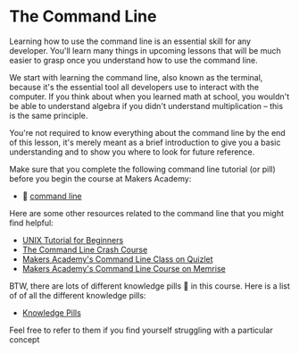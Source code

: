 # The Command Line

Learning how to use the command line is an essential skill for any developer. You'll learn many things in upcoming lessons that will be much easier to grasp once you understand how to use the command line.

We start with learning the command line, also known as the terminal, because it's the essential tool all developers use to interact with the computer. If you think about when you learned math at school, you wouldn't be able to understand algebra if you didn't understand multiplication – this is the same principle.

You're not required to know everything about the command line by the end of this lesson, it's merely meant as a brief introduction to give you a basic understanding and to show you where to look for future reference.

Make sure that you complete the following command line tutorial (or pill) before you begin the course at Makers Academy:

- :pill:&nbsp;[command line](pills/command_line.md)

Here are some other resources related to the command line that you might find helpful:

- [UNIX Tutorial for Beginners](http://www.ee.surrey.ac.uk/Teaching/Unix/)
- [The Command Line Crash Course](http://cli.learncodethehardway.org/book/)
- [Makers Academy's Command Line Class on Quizlet](http://quizlet.com/join/CdxPSbF3Z)
- [Makers Academy's Command Line Course on Memrise](http://www.memrise.com/course/372930/command-line-basics-by-makers-academy/)

BTW, there are lots of different knowledge pills&nbsp;:pill:&nbsp;in this course. Here is a list of of all the different knowledge pills:

- [Knowledge Pills](pills.md)

Feel free to refer to them if you find yourself struggling with a particular concept
